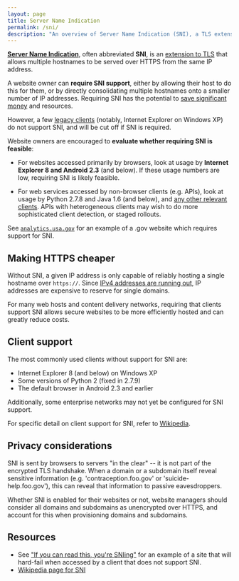 ```yaml
---
layout: page
title: Server Name Indication
permalink: /sni/
description: "An overview of Server Name Indication (SNI), a TLS extension to allow multiple secure hostnames to be served from a single IP address."
---
```


**[Server Name Indication](https://en.wikipedia.org/wiki/Server_Name_Indication)**, often abbreviated **SNI**, is an [extension to TLS](https://tools.ietf.org/html/rfc6066#page-6) that allows multiple hostnames to be served over HTTPS from the same IP address.

A website owner can **require SNI support**, either by allowing their host to do this for them, or by directly consolidating multiple hostnames onto a smaller number of IP addresses. Requiring SNI has the potential to [save significant money](#making-https-cheaper) and resources.

However, a few [legacy clients](#client-support) (notably, Internet Explorer on Windows XP) do not support SNI, and will be cut off if SNI is required.

Website owners are encouraged to **evaluate whether requiring SNI is feasible**:

* For websites accessed primarily by browsers, look at usage by **Internet Explorer 8 and Android 2.3** (and below). If these usage numbers are low, requiring SNI is likely feasible.

* For web services accessed by non-browser clients (e.g. APIs), look at usage by Python 2.7.8 and Java 1.6 (and below), and [any other relevant clients](https://en.wikipedia.org/wiki/Server_Name_Indication#Client_side). APIs with heterogeneous clients may wish to do more sophisticated client detection, or staged rollouts.

See [`analytics.usa.gov`](https://analytics.usa.gov) for an example of a .gov website which requires support for SNI.

## Making HTTPS cheaper

Without SNI, a given IP address is only capable of reliably hosting a single hostname over `https://`. Since [IPv4 addresses are running out](https://en.wikipedia.org/wiki/IPv4_address_exhaustion), IP addresses are expensive to reserve for single domains.

For many web hosts and content delivery networks, requiring that clients support SNI allows secure websites to be more efficiently hosted and can greatly reduce costs.

## Client support

The most commonly used clients without support for SNI are:

* Internet Explorer 8 (and below) on Windows XP
* Some versions of Python 2 (fixed in 2.7.9)
* The default browser in Android 2.3 and earlier

Additionally, some enterprise networks may not yet be configured for SNI support.

For specific detail on client support for SNI, refer to [Wikipedia](https://en.wikipedia.org/wiki/Server_Name_Indication#Client_side).

## Privacy considerations

SNI is sent by browsers to servers "in the clear" -- it is not part of the encrypted TLS handshake. When a domain or a subdomain itself reveal sensitive information (e.g. 'contraception.foo.gov' or 'suicide-help.foo.gov'), this can reveal that information to passive eavesdroppers. 

Whether SNI is enabled for their websites or not, website managers should consider all domains and subdomains as unencrypted over HTTPS, and account for this when provisioning domains and subdomains.

## Resources

* See ["If you can read this, you're SNIing"](https://www.mnot.net/blog/2014/05/09/if_you_can_read_this_youre_sniing) for an example of a site that will hard-fail when accessed by a client that does not support SNI.
* [Wikipedia page for SNI](https://en.wikipedia.org/wiki/Server_Name_Indication)
